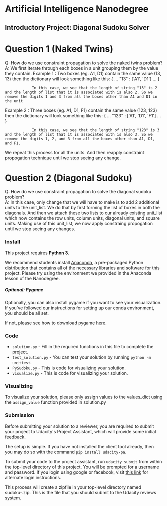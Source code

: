 # Artificial Intelligence Nanodegree
## Introductory Project: Diagonal Sudoku Solver

# Question 1 (Naked Twins)
Q: How do we use constraint propagation to solve the naked twins problem?  
A: We first iterate through each boxes in a unit grouping them by the value they contain. 
Example 1 : 	Two boxes (eg. A1, D1) contain the same value (13, 13) then the dictionary will look something like this:
				{
					...
					"13" : ['A1', 'D1']
					...
				}

				In this case, we see that the length of string "13" is 2 and the length of list that it is associated with is also 2. So we remove the digits 1 and 3 from all the boxes other than A1 and D1 in the unit

Example 2 : 	Three boxes (eg. A1, D1, F1) contain the same value (123, 123) then the dictionary will look something like this:
				{
					...
					"123" : ['A1', 'D1', 'F1']
					...
				}

				In this case, we see that the length of string "123" is 3 and the length of list that it is associated with is also 3. So we remove the digits 1, 2, and 3 from all the boxes other than A1, D1, and F1.

We repeat this process for all the units.
And then reapply constraint propogation technique until we stop seeing any change.

# Question 2 (Diagonal Sudoku)
Q: How do we use constraint propagation to solve the diagonal sudoku problem?  
A: In this case, only change that we will have to make is to add 2 additional units to the unit_list. We do that by first forming the list of boxes in both the diagonals. And then we attach these two lists to our already existing unit_list which now contains the row units, column units, diagonal units, and square units. Making use of this unit_list, we now apply constraing propogation until we stop seeing any changes.

### Install

This project requires **Python 3**.

We recommend students install [Anaconda](https://www.continuum.io/downloads), a pre-packaged Python distribution that contains all of the necessary libraries and software for this project. 
Please try using the environment we provided in the Anaconda lesson of the Nanodegree.

##### Optional: Pygame

Optionally, you can also install pygame if you want to see your visualization. If you've followed our instructions for setting up our conda environment, you should be all set.

If not, please see how to download pygame [here](http://www.pygame.org/download.shtml).

### Code

* `solution.py` - Fill in the required functions in this file to complete the project.
* `test_solution.py` - You can test your solution by running `python -m unittest`.
* `PySudoku.py` - This is code for visualizing your solution.
* `visualize.py` - This is code for visualizing your solution.

### Visualizing

To visualize your solution, please only assign values to the values_dict using the `assign_value` function provided in solution.py

### Submission
Before submitting your solution to a reviewer, you are required to submit your project to Udacity's Project Assistant, which will provide some initial feedback.  

The setup is simple.  If you have not installed the client tool already, then you may do so with the command `pip install udacity-pa`.  

To submit your code to the project assistant, run `udacity submit` from within the top-level directory of this project.  You will be prompted for a username and password.  If you login using google or facebook, visit [this link](https://project-assistant.udacity.com/auth_tokens/jwt_login) for alternate login instructions.

This process will create a zipfile in your top-level directory named sudoku-<id>.zip.  This is the file that you should submit to the Udacity reviews system.

